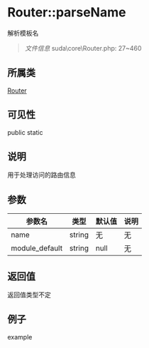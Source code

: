 # Router::parseName

解析模板名

> *文件信息* suda\core\Router.php: 27~460

## 所属类 

[Router](../Router.md)

## 可见性

 public static

## 说明

用于处理访问的路由信息


## 参数


| 参数名 | 类型 | 默认值 | 说明 |
|--------|-----|-------|-------|
| name |  string | 无 | 无 |
| module_default |  string | null | 无 |



## 返回值

返回值类型不定


## 例子

example